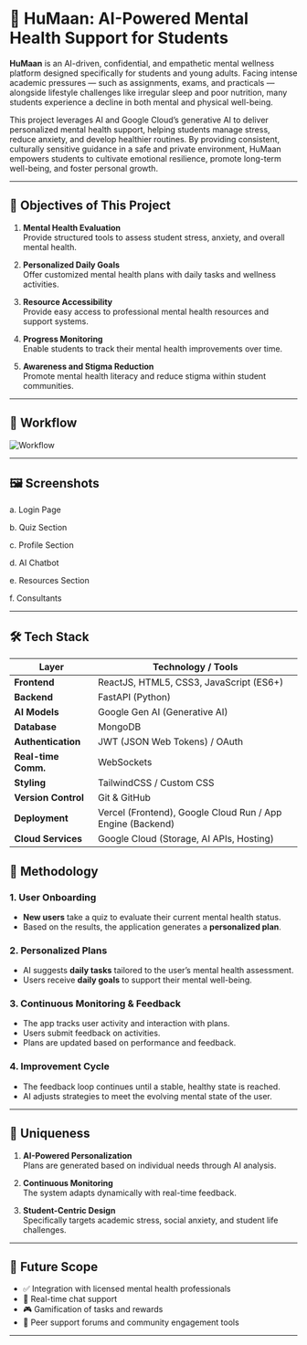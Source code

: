 # 💚 HuMaan: AI-Powered Mental Health Support for Students

**HuMaan** is an AI-driven, confidential, and empathetic mental wellness platform designed specifically for students and young adults. Facing intense academic pressures — such as assignments, exams, and practicals — alongside lifestyle challenges like irregular sleep and poor nutrition, many students experience a decline in both mental and physical well-being.

This project leverages AI and Google Cloud’s generative AI to deliver personalized mental health support, helping students manage stress, reduce anxiety, and develop healthier routines. By providing consistent, culturally sensitive guidance in a safe and private environment, HuMaan empowers students to cultivate emotional resilience, promote long-term well-being, and foster personal growth.

---

## 🎯 Objectives of This Project

1. **Mental Health Evaluation**  
   Provide structured tools to assess student stress, anxiety, and overall mental health.

2. **Personalized Daily Goals**  
   Offer customized mental health plans with daily tasks and wellness activities.

3. **Resource Accessibility**  
   Provide easy access to professional mental health resources and support systems.

4. **Progress Monitoring**  
   Enable students to track their mental health improvements over time.

5. **Awareness and Stigma Reduction**  
   Promote mental health literacy and reduce stigma within student communities.

---
## 🔁 Workflow

![Workflow](https://github.com/user-attachments/assets/07825e3c-08dc-4f11-b56f-08b2d53b3094)

---

## 🖼️ Screenshots

a. Login Page



b. Quiz Section


 
c. Profile Section


 
d. AI Chatbot


 
e. Resources Section


 
f. Consultants
 


---

## 🛠️ Tech Stack

| Layer              | Technology / Tools                         |
|--------------------|---------------------------------------------|
| **Frontend**       | ReactJS, HTML5, CSS3, JavaScript (ES6+)    |
| **Backend**        | FastAPI (Python)                           |
| **AI Models**      | Google Gen AI (Generative AI)              |
| **Database**       | MongoDB                                    |
| **Authentication** | JWT (JSON Web Tokens) / OAuth              |
| **Real-time Comm.**| WebSockets                                 |
| **Styling**        | TailwindCSS / Custom CSS                   |
| **Version Control**| Git & GitHub                               |
| **Deployment**     | Vercel (Frontend), Google Cloud Run / App Engine (Backend) |
| **Cloud Services** | Google Cloud (Storage, AI APIs, Hosting)   |


## 🧠 Methodology

### 1. User Onboarding
- **New users** take a quiz to evaluate their current mental health status.
- Based on the results, the application generates a **personalized plan**.

### 2. Personalized Plans
- AI suggests **daily tasks** tailored to the user’s mental health assessment.
- Users receive **daily goals** to support their mental well-being.

### 3. Continuous Monitoring & Feedback
- The app tracks user activity and interaction with plans.
- Users submit feedback on activities.
- Plans are updated based on performance and feedback.

### 4. Improvement Cycle
- The feedback loop continues until a stable, healthy state is reached.
- AI adjusts strategies to meet the evolving mental state of the user.

---

## 🌟 Uniqueness

1. **AI-Powered Personalization**  
   Plans are generated based on individual needs through AI analysis.

2. **Continuous Monitoring**  
   The system adapts dynamically with real-time feedback.

3. **Student-Centric Design**  
   Specifically targets academic stress, social anxiety, and student life challenges.

---


## 📌 Future Scope

- ✅ Integration with licensed mental health professionals  
- 💬 Real-time chat support  
- 🎮 Gamification of tasks and rewards  
- 👥 Peer support forums and community engagement tools

---

